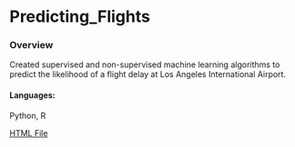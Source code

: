 # Predicting_Flights

### Overview
Created supervised and non-supervised machine learning algorithms to predict the likelihood of a flight delay at Los Angeles International Airport.

#### Languages: 
Python, R

[HTML File](https://github.com/LillyTretheway/Predicting_Flights/blob/main/PredictingFlightDelays.html)
